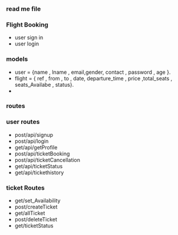 ### read me file
### Flight Booking 
- user sign in 
- user login

### models  

-  user = {name , lname , email,gender, contact , password , age }.
-  flight = { ref , from , to , date, departure_time , price ,total_seats , seats_Availabe , status}.
-  

### routes 
  ### user routes
-  post/api/signup
-  post/api/login
-  get/api/getProfile
-  post/api/ticketBooking
-  post/api/ticketCancellation
-  get/api/ticketStatus
-  get/api/tickethistory

  ### ticket Routes
-  get/set_Availability
-  post/createTicket
-  get/allTicket
-  post/deleteTicket
-  get/ticketStatus